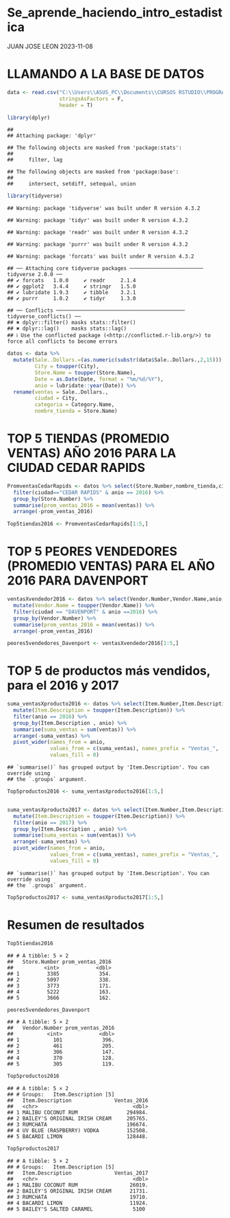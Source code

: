 Se_aprende_haciendo_intro_estadistica
================
JUAN JOSE LEON
2023-11-08

# LLAMANDO A LA BASE DE DATOS

``` r
data <- read.csv("C:\\Users\\ASUS_PC\\Documents\\CURSOS RSTUDIO\\PROGRAMA EXPERTO EN CIENCIA DE DATOS\\BASES_DATOS_BASES\\Iowa_Liquor_Sales_YG84CD.csv",
                 stringsAsFactors = F,
                 header = T)

library(dplyr)
```

    ## 
    ## Attaching package: 'dplyr'

    ## The following objects are masked from 'package:stats':
    ## 
    ##     filter, lag

    ## The following objects are masked from 'package:base':
    ## 
    ##     intersect, setdiff, setequal, union

``` r
library(tidyverse)
```

    ## Warning: package 'tidyverse' was built under R version 4.3.2

    ## Warning: package 'tidyr' was built under R version 4.3.2

    ## Warning: package 'readr' was built under R version 4.3.2

    ## Warning: package 'purrr' was built under R version 4.3.2

    ## Warning: package 'forcats' was built under R version 4.3.2

    ## ── Attaching core tidyverse packages ──────────────────────── tidyverse 2.0.0 ──
    ## ✔ forcats   1.0.0     ✔ readr     2.1.4
    ## ✔ ggplot2   3.4.4     ✔ stringr   1.5.0
    ## ✔ lubridate 1.9.3     ✔ tibble    3.2.1
    ## ✔ purrr     1.0.2     ✔ tidyr     1.3.0

    ## ── Conflicts ────────────────────────────────────────── tidyverse_conflicts() ──
    ## ✖ dplyr::filter() masks stats::filter()
    ## ✖ dplyr::lag()    masks stats::lag()
    ## ℹ Use the conflicted package (<http://conflicted.r-lib.org/>) to force all conflicts to become errors

``` r
datos <- data %>% 
  mutate(Sale..Dollars.=(as.numeric(substr(data$Sale..Dollars.,2,15))),
         City = toupper(City),
         Store.Name = toupper(Store.Name),
         Date = as.Date(Date, format = "%m/%d/%Y"),
         anio = lubridate::year(Date)) %>%
  rename(ventas = Sale..Dollars.,
         ciudad = City,
         categoria = Category.Name,
         nombre_tienda = Store.Name)
```

# TOP 5 TIENDAS (PROMEDIO VENTAS) AÑO 2016 PARA LA CIUDAD CEDAR RAPIDS

``` r
PromventasCedarRapids <- datos %>% select(Store.Number,nombre_tienda,ciudad,ventas,anio) %>% 
  filter(ciudad=="CEDAR RAPIDS" & anio == 2016) %>% 
  group_by(Store.Number) %>% 
  summarise(prom_ventas_2016 = mean(ventas)) %>% 
  arrange(-prom_ventas_2016)

Top5tiendas2016 <- PromventasCedarRapids[1:5,]
```

# TOP 5 PEORES VENDEDORES (PROMEDIO VENTAS) PARA EL AÑO 2016 PARA DAVENPORT

``` r
ventasXvendedor2016 <- datos %>% select(Vendor.Number,Vendor.Name,anio,ciudad,ventas) %>% 
  mutate(Vendor.Name = toupper(Vendor.Name)) %>% 
  filter(ciudad == "DAVENPORT" & anio ==2016) %>% 
  group_by(Vendor.Number) %>% 
  summarise(prom_ventas_2016 = mean(ventas)) %>% 
  arrange(-prom_ventas_2016)

peores5vendedores_Davenport <- ventasXvendedor2016[1:5,]
```

# TOP 5 de productos más vendidos, para el 2016 y 2017

``` r
suma_ventasXproducto2016 <- datos %>% select(Item.Number,Item.Description,anio,ventas) %>% 
  mutate(Item.Description = toupper(Item.Description)) %>%
  filter(anio == 2016) %>% 
  group_by(Item.Description , anio) %>% 
  summarise(suma_ventas = sum(ventas)) %>% 
  arrange(-suma_ventas) %>% 
  pivot_wider(names_from = anio,
              values_from = c(suma_ventas), names_prefix = "Ventas_",
              values_fill = 0)
```

    ## `summarise()` has grouped output by 'Item.Description'. You can override using
    ## the `.groups` argument.

``` r
Top5productos2016 <- suma_ventasXproducto2016[1:5,]


suma_ventasXproducto2017 <- datos %>% select(Item.Number,Item.Description,anio,ventas) %>% 
  mutate(Item.Description = toupper(Item.Description)) %>%
  filter(anio == 2017) %>% 
  group_by(Item.Description , anio) %>% 
  summarise(suma_ventas = sum(ventas)) %>% 
  arrange(-suma_ventas) %>% 
  pivot_wider(names_from = anio,
              values_from = c(suma_ventas), names_prefix = "Ventas_",
              values_fill = 0)
```

    ## `summarise()` has grouped output by 'Item.Description'. You can override using
    ## the `.groups` argument.

``` r
Top5productos2017 <- suma_ventasXproducto2017[1:5,]
```

# Resumen de resultados

``` r
Top5tiendas2016
```

    ## # A tibble: 5 × 2
    ##   Store.Number prom_ventas_2016
    ##          <int>            <dbl>
    ## 1         3385             354.
    ## 2         5097             338.
    ## 3         3773             171.
    ## 4         5222             163.
    ## 5         3666             162.

``` r
peores5vendedores_Davenport
```

    ## # A tibble: 5 × 2
    ##   Vendor.Number prom_ventas_2016
    ##           <int>            <dbl>
    ## 1           101             396.
    ## 2           461             205.
    ## 3           306             147.
    ## 4           370             128.
    ## 5           305             119.

``` r
Top5productos2016
```

    ## # A tibble: 5 × 2
    ## # Groups:   Item.Description [5]
    ##   Item.Description              Ventas_2016
    ##   <chr>                               <dbl>
    ## 1 MALIBU COCONUT RUM                294984.
    ## 2 BAILEY'S ORIGINAL IRISH CREAM     205765.
    ## 3 RUMCHATA                          196674.
    ## 4 UV BLUE (RASPBERRY) VODKA         152508.
    ## 5 BACARDI LIMON                     128448.

``` r
Top5productos2017
```

    ## # A tibble: 5 × 2
    ## # Groups:   Item.Description [5]
    ##   Item.Description              Ventas_2017
    ##   <chr>                               <dbl>
    ## 1 MALIBU COCONUT RUM                 26019.
    ## 2 BAILEY'S ORIGINAL IRISH CREAM      21731.
    ## 3 RUMCHATA                           19710.
    ## 4 BACARDI LIMON                      11924.
    ## 5 BAILEY'S SALTED CARAMEL             5100
